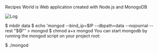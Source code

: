 

Recipes World is Web application created with Node.js and MonogoDB


![Log](http://s32.postimg.org/ci2opz8dx/output_x_Ck1_RC.gif)



$ mkdir data
$ echo 'mongod --bind_ip=$IP --dbpath=data --nojournal --rest "$@"' > mongod
$ chmod a+x mongod
You can start mongodb by running the mongod script on your project root:

$ ./mongod
